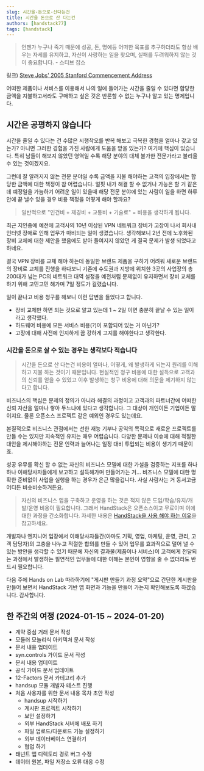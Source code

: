 ```yaml
---
slug: 시간을-돈으로-산다는건
title: 시간을 돈으로 산 다는건
authors: [handstack77]
tags: [handstack]
---
```


> 언젠가 누구나 죽기 때문에 성공, 돈, 명예등 어떠한 목표를 추구하더라도 항상 배우는 자세를 유지하고, 자신이 사랑하는 일을 찾으며, 실패를 두려워하지 않는 것이 중요합니다. - 스티브 잡스

링크) [Steve Jobs' 2005 Stanford Commencement Address](https://www.youtube.com/watch?v=5R2EV5aoS8Y)

어떠한 제품이나 서비스를 이용해서 나의 일에 들어가는 시간을 줄일 수 있다면 합당한 금액을 지불하고서라도 구매하고 싶은 것은 반론할 수 없는 누구나 알고 있는 명제입니다. 

## 시간은 공평하지 않습니다

시간을 줄일 수 있다는 건 수많은 시행착오를 반복 해보고 극복한 경험을 얼마나 갖고 있는가? 아니면 그러한 경험을 가진 사람에게 도움을 받을 있는가? 여기에 핵심이 있습니다. 특히 남들이 해보지 않았던 영역일 수록 해당 분야의 대체 불가한 전문가라고 불리울 수 있는 것이겠지요.

그런데 잘 알려지지 않는 전문 분야일 수록 금액을 지불 해야하는 고객의 입장에서는 합당한 금액에 대한 책정이 참 어렵습니다. 얼핏 내가 해결 할 수 없거나 가능은 할 거 같은데 예정일을 가늠하기 어려운 일이 있을때 해당 전문 분야에 있는 사람이 일을 하면 하루 안에 끝 낼수 있을 경우 비용 책정을 어떻게 해야 할까요?

> 일반적으로 "인건비 + 제경비 + 교통비 + 기술료" = 비용을 생각하게 됩니다.

최근 지인중에 예전에 고객사의 10년 이상된 VPN 네트워크 장비가 고장이 나서 회사내 인터넷 장애로 인해 업무가 마비되는 일이 생겼습니다. 생각해보니 2년 전에 노후화된 장비 교체에 대한 제안을 했음에도 받아 들여지지 않았던 게 결국 문제가 발생 되었다고 하네요.

결국 VPN 장비를 교체 해야 하는데 동일한 브랜드 제품을 구하기 어려워 새로운 브랜드의 장비로 교체를 진행을 하다보니 기존에 수도권과 지방에 위치한 3곳의 사업장의 총 200대가 넘는 PC의 네트워크 대역 설정을 예전처럼 문제없이 유지하면서 장비 교체를 하기 위해 고민고민 해가며 7일 정도가 걸렸습니다.

일이 끝나고 비용 청구를 해보니 이런 답변을 들었다고 합니다.
* 장비 교체만 하면 되는 것으로 알고 있는데 1 ~ 2일 이면 충분히 끝날 수 있는 일이라고 생각했다.
* 하드웨어 비용에 모든 서비스 비용(?)이 포함되어 있는 거 아닌가?
* 고장에 대해 사전에 인지하게 끔 강하게 고지를 해야한다고 생각한다.

### 시간을 돈으로 살 수 있는 경우는 생각보다 적습니다

> 시간을 돈으로 산 다는건 비용이 얼마나, 어떻게, 왜 발생하게 되는지 원리를 이해하고 지불 하는 것이기 때문입니다. 현실적인 청구 비용에 대한 설득으로 고객과의 신뢰를 얻을 수 있었고 이후 발생하는 청구 비용에 대해 의문을 제기하지 않는다고 합니다.

비즈니스의 핵심은 문제의 정의가 아니라 해결의 과정이고 고객과의 파트너간에 어떠한 신뢰 자산을 얼마나 쌓아 두느냐에 있다고 생각합니다. 그 대상이 개인이든 기업이든 말이지요. 물론 오픈소스 프로젝트 같은 예외인 경우도 있는데요.

본질적으로 비즈니스 관점에서는 선한 재능 기부나 공익의 목적으로 새로운 프로젝트를 만들 수는 있지만 지속적인 유지는 매우 어렵습니다. 다양한 문제나 이슈에 대해 적절한 대안을 제시해야하는 전문 인력과 늘어나는 일정 대비 투입되는 비용이 생기기 때문이죠.

성공 유무를 확신 할 수 없는 자신의 비즈니스 모델에 대한 가설을 검증하는 지표를 하나하나 이해당사자들에게 보고하고 설득해가며 만들어가는 거... 비즈니스 모델에 대한 명확한 준비없이 사업을 실행을 하는 경우가 은근 많을겁니다. 사실 사람사는 거 동서고금 어디든 비슷비슷하거든요.

> 자신의 비즈니스 앱을 구축하고 운영을 하는 것은 적지 않은 도입/학습/유지/개발/운영 비용이 필요합니다. 그래서 HandStack은 오픈소스이고 무료이며 이에 대한 과정을 간소화합니다. 자세한 내용은 [HandStack을 사용 해야 하는 이유](/blog/HandStack을-사용-해야-하는-이유)을 참고하세요. 

개발자나 엔지니어 입장에서 이해당사자들간(아마도 기획, 영업, 마케팅, 운영, 관리, 고객 담당자)의 고충을 나누고 적절한 합의를 만들 수 있어 업무를 효과적으로 덜어 낼 수 있는 방안을 생각할 수 있기 때문에 자신의 결과물(제품이나 서비스)이 고객에게 전달되는 과정에서 발생하는 필연적인 업무들에 대한 이해는 본인이 영향을 줄 수 없더라도 반드시 필요합니다. 

다음 주에 Hands on Lab 따라하기에 "게시판 만들기 과정 요약"으로 간단한 게시판을 만들어 보면서 HandStack 기반 앱 화면과 기능을 만들어 가는지 확인해보도록 하겠습니다. 감사합니다.

## 한 주간의 여정 (2024-01-15 ~ 2024-01-20)
* 계약 중심 거래 문서 작성
* 모듈러 모놀리식 아키텍처 문서 작성
* 문서 내용 업데이트
* syn.controls 가이드 문서 작성
* 문서 내용 업데이트
* 공식 가이드 문서 업데이트
* 12-Factors 문서 카테고리 추가
* handsup 모듈 개발자 테스트 진행
* 처음 사용자를 위한 문서 내용 목차 초안 작성
	* handsup 시작하기
	* 게시판 프로젝트 시작하기
	* 보안 설정하기
	* 외부 HandStack 서버에 배포 하기
	* 파일 업로드/다운로드 기능 설정하기
	* 외부 데이터베이스 연결하기
	* 협업 하기
* 태넌트 앱 디렉토리 경로 버그 수정
* 데이터 원본, 파일 저장소 오류 대응 수정